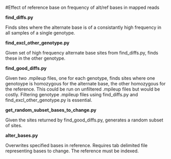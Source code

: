 #Effect of reference base on frequency of alt/ref bases in mapped reads

**find_diffs.py**

Finds sites where the alternate base is of a consistantly high frequency in all samples of a single genotype.

**find_excl_other_genotype.py**

Given set of high frequency alternate base sites from find_diffs.py, finds these in the other genotype.

**find_good_diffs.py**

Given two .mpileup files, one for each genotype, finds sites where one genotoype is homozygous for the alternate base, the other homozygous for the reference. This could be run on unfiltered .mpileup files but would be costly. Filtering genotype .mpileup files using find_diffs.py and find_excl_other_genotype.py is essential. 

**get_random_subset_bases_to_change.py**

Given the sites returned by find_good_diffs.py, generates a random subset of sites.

**alter_bases.py**

Overwrites specified bases in reference. Requires tab delimited file representing bases to change. The reference must be indexed.

